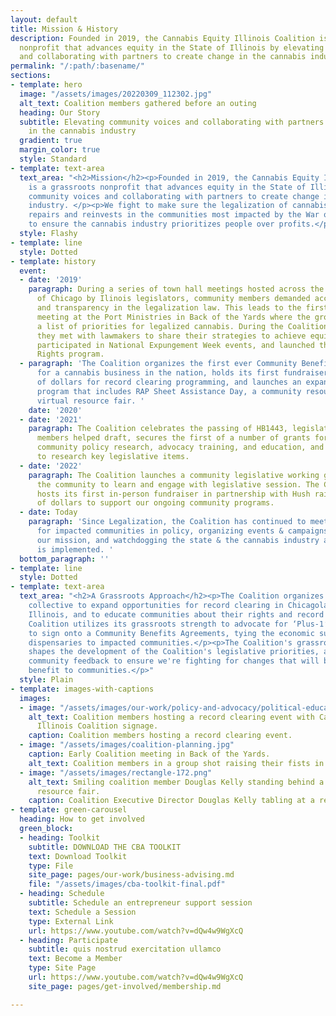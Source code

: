 ```yaml
---
layout: default
title: Mission & History
description: Founded in 2019, the Cannabis Equity Illinois Coalition is a grassroots
  nonprofit that advances equity in the State of Illinois by elevating community voices
  and collaborating with partners to create change in the cannabis industry.
permalink: "/:path/:basename/"
sections:
- template: hero
  image: "/assets/images/20220309_112302.jpg"
  alt_text: Coalition members gathered before an outing
  heading: Our Story
  subtitle: Elevating community voices and collaborating with partners to create change
    in the cannabis industry
  gradient: true
  margin_color: true
  style: Standard
- template: text-area
  text_area: "<h2>Mission</h2><p>Founded in 2019, the Cannabis Equity Illinois Coalition
    is a grassroots nonprofit that advances equity in the State of Illinois by elevating
    community voices and collaborating with partners to create change in the cannabis
    industry. </p><p>We fight to make sure the legalization of cannabis in Illinois
    repairs and reinvests in the communities most impacted by the War on Drugs, and
    to ensure the cannabis industry prioritizes people over profits.</p>"
  style: Flashy
- template: line
  style: Dotted
- template: history
  event:
  - date: '2019'
    paragraph: During a series of town hall meetings hosted across the South Side
      of Chicago by Ilinois legislators, community members demanded accountability
      and transparency in the legalization law. This leads to the first Coalition
      meeting at the Port Ministries in Back of the Yards where the group develops
      a list of priorities for legalized cannabis. During the Coalition’s first year,
      they met with lawmakers to share their strategies to achieve equity & justice,
      participated in National Expungement Week events, and launched the Know Your
      Rights program.
  - paragraph: 'The Coalition organizes the first ever Community Benefits Agreement
      for a cannabis business in the nation, holds its first fundraiser raising thousands
      of dollars for record clearing programming, and launches an expanded expungement
      program that includes RAP Sheet Assistance Day, a community resource fair, and
      virtual resource fair. '
    date: '2020'
  - date: '2021'
    paragraph: The Coalition celebrates the passing of HB1443, legislation that Coalition
      members helped draft, secures the first of a number of grants for its work in
      community policy research, advocacy training, and education, and forms committees
      to research key legislative items.
  - date: '2022'
    paragraph: The Coalition launches a community legislative working group and invites
      the community to learn and engage with legislative session. The Coalition also
      hosts its first in-person fundraiser in partnership with Hush raising thousands
      of dollars to support our ongoing community programs.
  - date: Today
    paragraph: 'Since Legalization, the Coalition has continued to meet weekly, advocate
      for impacted communities in policy, organizing events & campaigns to promote
      our mission, and watchdogging the state & the cannabis industry as legalization
      is implemented. '
  bottom_paragraph: ''
- template: line
  style: Dotted
- template: text-area
  text_area: "<h2>A Grassroots Approach</h2><p>The Coalition organizes as a grassroots
    collective to expand opportunities for record clearing in Chicagoland and across
    Illinois, and to educate communities about their rights and record clearing opportunities.</p><p>The
    Coalition utilizes its grassroots strength to advocate for ‘Plus-1’ dispensaries
    to sign onto a Community Benefits Agreements, tying the economic success of those
    dispensaries to impacted communities.</p><p>The Coalition's grassroots structure
    shapes the development of the Coalition's legislative priorities, as we gather
    community feedback to ensure we're fighting for changes that will bring the largest
    benefit to communities.</p>"
  style: Plain
- template: images-with-captions
  images:
  - image: "/assets/images/our-work/policy-and-advocacy/political-education.png"
    alt_text: Coalition members hosting a record clearing event with Cannabis Equity
      Illinois Coalition signage.
    caption: Coalition members hosting a record clearing event.
  - image: "/assets/images/coalition-planning.jpg"
    caption: Early Coalition meeting in Back of the Yards.
    alt_text: Coalition members in a group shot raising their fists in the air.
  - image: "/assets/images/rectangle-172.png"
    alt_text: Smiling coalition member Douglas Kelly standing behind a table at a
      resource fair.
    caption: Coalition Executive Director Douglas Kelly tabling at a resource fair.
- template: green-carousel
  heading: How to get involved
  green_block:
  - heading: Toolkit
    subtitle: DOWNLOAD THE CBA TOOLKIT
    text: Download Toolkit
    type: File
    site_page: pages/our-work/business-advising.md
    file: "/assets/images/cba-toolkit-final.pdf"
  - heading: Schedule
    subtitle: Schedule an entrepreneur support session
    text: Schedule a Session
    type: External Link
    url: https://www.youtube.com/watch?v=dQw4w9WgXcQ
  - heading: Participate
    subtitle: quis nostrud exercitation ullamco
    text: Become a Member
    type: Site Page
    url: https://www.youtube.com/watch?v=dQw4w9WgXcQ
    site_page: pages/get-involved/membership.md

---
```

